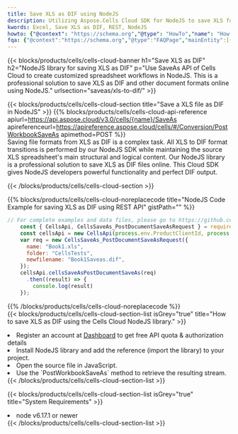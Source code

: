 ```yaml
---
title: Save XLS as DIF using NodeJS 
description: Utilizing Aspose.Cells Cloud SDK for NodeJS to save XLS format file as DIF format file. 
kwords: Excel, Save XLS as DIF, REST, NodeJS
howto: {"@context": "https://schema.org","@type": "HowTo","name": "How to save XLS as DIF using the Cells Cloud NodeJS library.","description": "How to save XLS as DIF using the Cells Cloud NodeJS library.","image": {"@type": "ImageObject"},"url": "/nodejs/saveas/xls-to-dif/","step": [{ "@type": "HowToStep","name": "How to save XLS as DIF using the Cells Cloud NodeJS library. step 1", "image": {"@type": "ImageObject",},"url": "/nodejs/saveas/xls-to-dif/","text": "Register an account at <a href='https://dashboard.aspose.cloud/'>Dashboard</a> to get free API quota & authorization details",},{ "@type": "HowToStep","name": "How to save XLS as DIF using the Cells Cloud NodeJS library. step 1", "image": {"@type": "ImageObject",},"url": "/nodejs/saveas/xls-to-dif/","text": "Install NodeJS library and add the reference (import the library) to your project.",},{ "@type": "HowToStep","name": "How to save XLS as DIF using the Cells Cloud NodeJS library. step 1", "image": {"@type": "ImageObject",},"url": "/nodejs/saveas/xls-to-dif/","text": "Open the source file in JavaScript.",},{ "@type": "HowToStep","name": "How to save XLS as DIF using the Cells Cloud NodeJS library. step 1", "image": {"@type": "ImageObject",},"url": "/nodejs/saveas/xls-to-dif/","text": "Use the `PostWorkbookSaveAs` method to retrieve the resulting stream.",}, ],"supply": {"@type": "HowToSupply","name": "document"},"tool": [{"@type": "HowToTool","name": "Visual Studio, Visual Studio Code, WebStorm"},{"@type": "HowToTool","name": "Aspose Cells"}],"totalTime": "PT6M"}
fqa: {"@context":"https://schema.org","@type":"FAQPage","mainEntity":[{"@type":"Question","name":"Why save file as other formats file in C# using REST API?","acceptedAnswer":{"@type":"Answer","text":"Documents are encoded in many ways, and some files may be incompatible with the software you use. To open and read such files, just save them as appropriate file formats.<br/><ol><li>Install .NET SDK and add the reference (import the library) to your project.</li><li>Open the source file in C# using REST API.</li><li>Call the PostWorkbookSaveAsRequest() method, passing an output filename with required extension.</li><li>Get the result of save as a separate file.</li></ol>"}},{"@type":"Question","name":"What file formats can I save as with your C# library?","acceptedAnswer":{"@type":"Answer","text":"We support a variety of file formats for conversion using .NET library, including XLSX, Excel, xls , PDF, CSV, HTML, Markdown, XML, PNG, JPG, TIFF, Json, TXT and many more."}},{"@type":"Question","name":"What is the maximum allowed file size for conversion using this .NET library?","acceptedAnswer":{"@type":"Answer","text":"There are no file size limits for format conversions using .NET library."}}]}
---
```



{{< blocks/products/cells/cells-cloud-banner h1="Save XLS as DIF" h2="NodeJS library for saving XLS as DIF" p="Use SaveAs API of Cells Cloud to create customized spreadsheet workflows in NodeJS. This is a professional solution to save XLS as DIF and other document formats online using NodeJS." urlsection="saveas/xls-to-dif/" >}}

{{< blocks/products/cells/cells-cloud-section  title="Save a XLS file as DIF in NodeJS" >}}
{{% blocks/products/cells/cells-cloud-api-reference  apiurl=https://api.aspose.cloud/v3.0/cells/{name}/SaveAs  apireferenceurl=https://apireference.aspose.cloud/cells/#/Conversion/PostWorkbookSaveAs  apimethod=POST %}}
<br/>
Saving file formats from XLS as DIF is a complex task. All XLS to DIF format transitions is performed by our NodeJS SDK while maintaining the source XLS spreadsheet's main structural and logical content. Our NodeJS library is a professional solution to save XLS as DIF files online. This Cloud SDK gives NodeJS developers powerful functionality and perfect DIF output.

{{< /blocks/products/cells/cells-cloud-section >}}

{{% blocks/products/cells/cells-cloud-noreplacecode title="NodeJS Code Example for saving XLS as DIF using REST API" gistPath="" %}}
  
```js
// For complete examples and data files, please go to https://github.com/aspose-cells-cloud/aspose-cells-cloud-node/
    const { CellsApi, CellsSaveAs_PostDocumentSaveAsRequest } = require("asposecellscloud");
    const cellsApi = new CellsApi(process.env.ProductClientId, process.env.ProductClientSecret);
    var req = new CellsSaveAs_PostDocumentSaveAsRequest({
      name: "Book1.xls",
      folder: "CellsTests",
      newfilename: "Book1Saveas.dif",
    });
    cellsApi.cellsSaveAsPostDocumentSaveAs(req)
      .then((result) => {
        console.log(result)
    });
```
  
{{% /blocks/products/cells/cells-cloud-noreplacecode  %}}
<br/>
{{< blocks/products/cells/cells-cloud-section-list isGrey="true"  title="How to save XLS as DIF using the Cells Cloud NodeJS library." >}}
<li>Register an account at <a href="https://dashboard.aspose.cloud/">Dashboard</a> to get free API quota & authorization details</li>
<li>Install NodeJS library and add the reference (import the library) to your project.</li>
<li>Open the source file in JavaScript.</li>
<li>Use the `PostWorkbookSaveAs` method to retrieve the resulting stream.</li>
{{< /blocks/products/cells/cells-cloud-section-list >}}

{{< blocks/products/cells/cells-cloud-section-list isGrey="true"  title="System Requirements" >}}
<li>node v6.17.1 or newer</li>
{{< /blocks/products/cells/cells-cloud-section-list >}}
